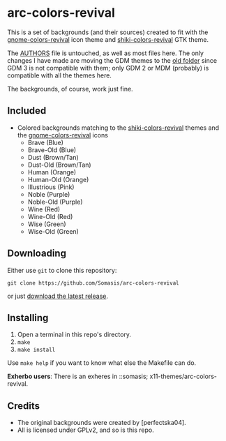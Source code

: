 # arc-colors-revival
This is a set of backgrounds (and their sources) created to fit with the
[gnome-colors-revival] icon theme and [shiki-colors-revival] GTK theme.

The [AUTHORS] file is untouched, as well as most files here. The
only changes I have made are moving the GDM themes to the [old folder]
since GDM 3 is not compatible with them; only GDM 2 or MDM (probably) is compatible
with all the themes here.

The backgrounds, of course, work just fine.

## Included
- Colored backgrounds matching to the [shiki-colors-revival] themes and the
  [gnome-colors-revival] icons
  - Brave (Blue)
  - Brave-Old (Blue)
  - Dust (Brown/Tan)
  - Dust-Old (Brown/Tan)
  - Human (Orange)
  - Human-Old (Orange)
  - Illustrious (Pink)
  - Noble (Purple)
  - Noble-Old (Purple)
  - Wine (Red)
  - Wine-Old (Red)
  - Wise (Green)
  - Wise-Old (Green)

## Downloading
Either use `git` to clone this repository:
  
    git clone https://github.com/Somasis/arc-colors-revival
  
or just [download the latest release](releases).

## Installing
1. Open a terminal in this repo's directory.
2. `make`
3. `make install`

Use `make help` if you want to know what else the Makefile can do.

**Exherbo users**: There is an exheres in ::somasis; x11-themes/arc-colors-revival.

## Credits
- The original backgrounds were created by [perfectska04].
- All is licensed under GPLv2, and so is this repo.

[AUTHORS]: AUTHORS
[old folder]: old/arc-colors
[releases]: https://github.com/Somasis/arc-colors-revival/releases
[gnome-colors-revival]: https://github.com/Somasis/gnome-colors-revival
[shiki-colors-revival]: https://github.com/Somasis/shiki-colors-revival